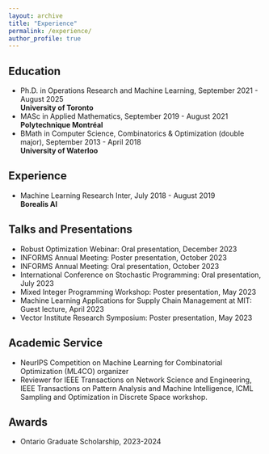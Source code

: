 ```yaml
---
layout: archive
title: "Experience"
permalink: /experience/
author_profile: true
---
```



## Education
- Ph.D. in Operations Research and Machine Learning, September 2021 - August 2025 \
	**University of Toronto**
- MASc in Applied Mathematics, September 2019 - August 2021 \
	**Polytechnique Montréal**
- BMath in Computer Science, Combinatorics & Optimization (double major), September 2013 - April 2018 \
	**University of Waterloo**

## Experience
- Machine Learning Research Inter, July 2018 - August 2019 \
	**Borealis AI**

## Talks and Presentations
- Robust Optimization Webinar: Oral presentation, December 2023
- INFORMS Annual Meeting: Poster presentation, October 2023
- INFORMS Annual Meeting: Oral presentation, October 2023
- International Conference on Stochastic Programming: Oral presentation, July 2023
- Mixed Integer Programming Workshop:  Poster presentation, May 2023
- Machine Learning Applications for Supply Chain Management at MIT:  Guest lecture, April 2023
- Vector Institute Research Symposium:  Poster presentation, May 2023

## Academic Service 
- NeurIPS Competition on Machine Learning for Combinatorial Optimization (ML4CO) organizer
- Reviewer for IEEE Transactions on Network Science and Engineering, IEEE Transactions on Pattern Analysis and Machine Intelligence, ICML Sampling and Optimization in Discrete Space workshop.

## Awards
- Ontario Graduate Scholarship, 2023-2024
